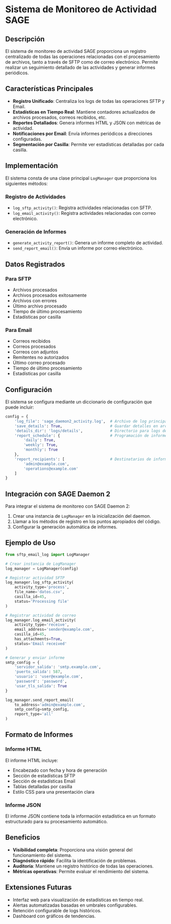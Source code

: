 # Sistema de Monitoreo de Actividad SAGE

## Descripción

El sistema de monitoreo de actividad SAGE proporciona un registro centralizado de todas las operaciones relacionadas con el procesamiento de archivos, tanto a través de SFTP como de correo electrónico. Permite realizar un seguimiento detallado de las actividades y generar informes periódicos.

## Características Principales

- **Registro Unificado**: Centraliza los logs de todas las operaciones SFTP y Email.
- **Estadísticas en Tiempo Real**: Mantiene contadores actualizados de archivos procesados, correos recibidos, etc.
- **Reportes Detallados**: Genera informes HTML y JSON con métricas de actividad.
- **Notificaciones por Email**: Envía informes periódicos a direcciones configuradas.
- **Segmentación por Casilla**: Permite ver estadísticas detalladas por cada casilla.

## Implementación

El sistema consta de una clase principal `LogManager` que proporciona los siguientes métodos:

### Registro de Actividades

- `log_sftp_activity()`: Registra actividades relacionadas con SFTP.
- `log_email_activity()`: Registra actividades relacionadas con correo electrónico.

### Generación de Informes

- `generate_activity_report()`: Genera un informe completo de actividad.
- `send_report_email()`: Envía un informe por correo electrónico.

## Datos Registrados

### Para SFTP

- Archivos procesados
- Archivos procesados exitosamente
- Archivos con errores
- Último archivo procesado
- Tiempo de último procesamiento
- Estadísticas por casilla

### Para Email

- Correos recibidos
- Correos procesados
- Correos con adjuntos
- Remitentes no autorizados
- Último correo procesado
- Tiempo de último procesamiento
- Estadísticas por casilla

## Configuración

El sistema se configura mediante un diccionario de configuración que puede incluir:

```python
config = {
    'log_file': 'sage_daemon2_activity.log',  # Archivo de log principal
    'save_details': True,                     # Guardar detalles en archivos separados
    'details_dir': 'logs/details',            # Directorio para logs detallados
    'report_schedule': {                      # Programación de informes
        'daily': True,                        
        'weekly': True,
        'monthly': True
    },
    'report_recipients': [                    # Destinatarios de informes
        'admin@example.com',
        'operations@example.com'
    ]
}
```

## Integración con SAGE Daemon 2

Para integrar el sistema de monitoreo con SAGE Daemon 2:

1. Crear una instancia de `LogManager` en la inicialización del daemon.
2. Llamar a los métodos de registro en los puntos apropiados del código.
3. Configurar la generación automática de informes.

## Ejemplo de Uso

```python
from sftp_email_log import LogManager

# Crear instancia de LogManager
log_manager = LogManager(config)

# Registrar actividad SFTP
log_manager.log_sftp_activity(
    activity_type='process',
    file_name='datos.csv',
    casilla_id=45,
    status='Processing file'
)

# Registrar actividad de correo
log_manager.log_email_activity(
    activity_type='receive',
    email_address='sender@example.com',
    casilla_id=45,
    has_attachments=True,
    status='Email received'
)

# Generar y enviar informe
smtp_config = {
    'servidor_salida': 'smtp.example.com',
    'puerto_salida': 587,
    'usuario': 'user@example.com',
    'password': 'password',
    'usar_tls_salida': True
}

log_manager.send_report_email(
    to_address='admin@example.com',
    smtp_config=smtp_config,
    report_type='all'
)
```

## Formato de Informes

### Informe HTML

El informe HTML incluye:

- Encabezado con fecha y hora de generación
- Sección de estadísticas SFTP
- Sección de estadísticas Email
- Tablas detalladas por casilla
- Estilo CSS para una presentación clara

### Informe JSON

El informe JSON contiene toda la información estadística en un formato estructurado para su procesamiento automático.

## Beneficios

- **Visibilidad completa**: Proporciona una visión general del funcionamiento del sistema.
- **Diagnóstico rápido**: Facilita la identificación de problemas.
- **Auditoría**: Mantiene un registro histórico de todas las operaciones.
- **Métricas operativas**: Permite evaluar el rendimiento del sistema.

## Extensiones Futuras

- Interfaz web para visualización de estadísticas en tiempo real.
- Alertas automatizadas basadas en umbrales configurables.
- Retención configurable de logs históricos.
- Dashboard con gráficos de tendencias.